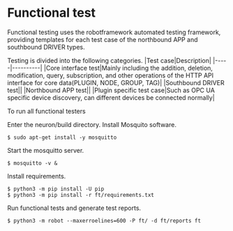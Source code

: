 # Functional test

Functional testing uses the robotframework automated testing framework, providing templates for each test case of the northbound APP and southbound DRIVER types.

Testing is divided into the following categories.
|Test case|Description|
|-----|----------|
|Core interface test|Mainly including the addition, deletion, modification, query, subscription, and other operations of the HTTP API interface for core data(PLUGIN, NODE, GROUP, TAG)|
|Southbound DRIVER test||
|Northbound APP test||
|Plugin specific test case|Such as OPC UA specific device discovery, can different devices be connected normally|

To run all functional testers

Enter the neuron/build directory.
Install Mosquito software.
```shell
$ sudo apt-get install -y mosquitto
```

Start the mosquitto server.
```shell
$ mosquitto -v &
```

Install requirements.
```shell
$ python3 -m pip install -U pip
$ python3 -m pip install -r ft/requirements.txt
```

Run functional tests and generate test reports.
```shell
$ python3 -m robot --maxerroelines=600 -P ft/ -d ft/reports ft
```
